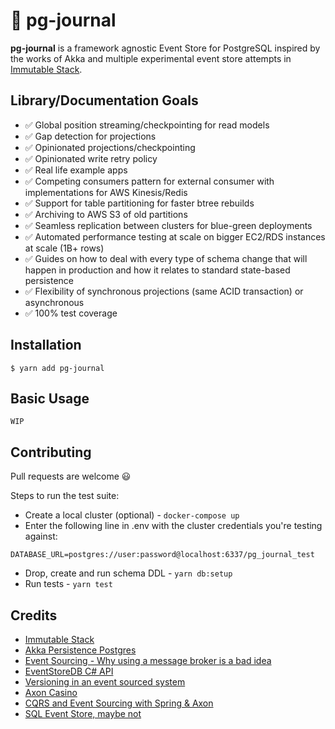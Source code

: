 # 🐘 pg-journal

**pg-journal** is a framework agnostic Event Store for PostgreSQL inspired by the works of Akka and multiple experimental event store attempts in [Immutable Stack](https://github.com/StevePavlin/immutable-stack).

## Library/Documentation Goals

- ✅ Global position streaming/checkpointing for read models
- ✅ Gap detection for projections
- ✅ Opinionated projections/checkpointing
- ✅ Opinionated write retry policy
- ✅ Real life example apps
- ✅ Competing consumers pattern for external consumer with implementations for AWS Kinesis/Redis
- ✅ Support for table partitioning for faster btree rebuilds
- ✅ Archiving to AWS S3 of old partitions
- ✅ Seamless replication between clusters for blue-green deployments
- ✅ Automated performance testing at scale on bigger EC2/RDS instances at scale (1B+ rows)
- ✅ Guides on how to deal with every type of schema change that will happen in production and how it relates to standard state-based persistence
- ✅ Flexibility of synchronous projections (same ACID transaction) or asynchronous
- ✅ 100% test coverage


## Installation

```
$ yarn add pg-journal
```

## Basic Usage

```
WIP
```

## Contributing

Pull requests are welcome 😃

Steps to run the test suite:

- Create a local cluster (optional) - `docker-compose up`
- Enter the following line in .env with the cluster credentials you're testing against:
```
DATABASE_URL=postgres://user:password@localhost:6337/pg_journal_test
```
- Drop, create and run schema DDL - `yarn db:setup`
- Run tests - `yarn test`



## Credits

- [Immutable Stack](https://github.com/StevePavlin/immutable-stack)
- [Akka Persistence Postgres](https://github.com/SwissBorg/akka-persistence-postgres)
- [Event Sourcing - Why using a message broker is a bad idea](https://diogojoma.medium.com/event-sourcing-why-using-a-message-broker-is-a-bad-idea-ddc11089c876)
- [EventStoreDB C# API](https://developers.eventstore.com/clients/dotnet/5.0/streams/)
- [Versioning in an event sourced system](https://leanpub.com/esversioning/read)
- [Axon Casino](https://github.com/nklmish/axon-casino)
- [CQRS and Event Sourcing with Spring & Axon](https://www.youtube.com/watch?v=hkJ29ER1EZU)
- [SQL Event Store, maybe not](https://nordfjord.io/blog/sql-event-store-maybe-not)